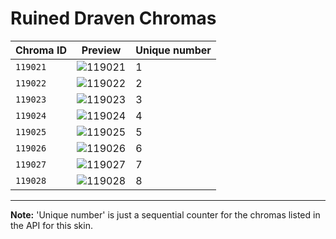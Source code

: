 # Ruined Draven Chromas

| Chroma ID | Preview | Unique number |
|---|---|---|
| `119021` | ![119021](https://raw.communitydragon.org/latest/plugins/rcp-be-lol-game-data/global/default/v1/champion-chroma-images/119/119021.png) | 1 |
| `119022` | ![119022](https://raw.communitydragon.org/latest/plugins/rcp-be-lol-game-data/global/default/v1/champion-chroma-images/119/119022.png) | 2 |
| `119023` | ![119023](https://raw.communitydragon.org/latest/plugins/rcp-be-lol-game-data/global/default/v1/champion-chroma-images/119/119023.png) | 3 |
| `119024` | ![119024](https://raw.communitydragon.org/latest/plugins/rcp-be-lol-game-data/global/default/v1/champion-chroma-images/119/119024.png) | 4 |
| `119025` | ![119025](https://raw.communitydragon.org/latest/plugins/rcp-be-lol-game-data/global/default/v1/champion-chroma-images/119/119025.png) | 5 |
| `119026` | ![119026](https://raw.communitydragon.org/latest/plugins/rcp-be-lol-game-data/global/default/v1/champion-chroma-images/119/119026.png) | 6 |
| `119027` | ![119027](https://raw.communitydragon.org/latest/plugins/rcp-be-lol-game-data/global/default/v1/champion-chroma-images/119/119027.png) | 7 |
| `119028` | ![119028](https://raw.communitydragon.org/latest/plugins/rcp-be-lol-game-data/global/default/v1/champion-chroma-images/119/119028.png) | 8 |

---

**Note:** 'Unique number' is just a sequential counter for the chromas listed in the API for this skin.